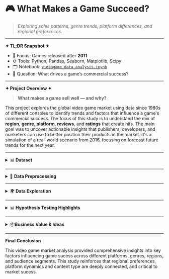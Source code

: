 # 🎮 What Makes a Game Succeed?

> *Exploring sales patterns, genre trends, platform differences, and regional preferences.*

---

**✦ TL;DR Snapshot ✦**

- 📅 Focus: Games released after **2011**  
- ⚙️ Tools: Python, Pandas, Seaborn, Matplotlib, Scipy  
- 🗂 Notebook: [`videogame_data_analysis.ipynb`](./videogame_data_analysis.ipynb)  
- 🎯 Question: What drives a game’s commercial success?

---

**✦ Project Overview ✦**
 
> **What makes a game sell well — and why?**

This project explores the global video game market using data since 1980s of different consoles to identify trends and factors that influence a game's commercial success. The focus of this study is to understand the mix of **region**, **genre**, **platform**, **reviews**, and **ratings** that create hits. The main goal was to uncover actionable insights that publishers, developers, and marketers can use to better position their products in the market. It's a simulation of a real-world scenario from 2016, focusing on forecast future trends for the next year.

---
<details>
<summary>📊 <strong>Dataset</strong></summary>

The dataset is a simulation of public video game sales and review database. It includes:

- Game names, platforms, release years  
- Genre, publisher, and ESRB rating  
- Regional and global sales  
- Critic and user scores
</details>

---
<details>
<summary>🧹 <strong>Data Preprocessing</strong></summary>

Key steps included:

- Standardizing column names
- Fixing inconsistent or missing data  
- Removing outliers and rare categories  
- Converting datatypes for numerical operations  

These steps ensured the dataset was clean and analysis-ready.
</details>

---

<details>
<summary>🌍 <strong>Data Exploration</strong></summary>

### 📈 Life Cycle of Consoles
- After the 2000s there was a boom in videogame sales
- Consolidation of main companies (Sony, Microsoft, Nintendo)
- The life cycle of a platform was well stabilished

![Top 10 Platform Sales Over Time](top_platform_sales.png)  
*Top 10 platform sales globally since 1980 in millions USD.*

---

### 📌 Platform Trends by Region
| Region         | Top Platforms                              |
|----------------|--------------------------------------------|
| North America  | Xbox 360, PS3, PS4, Xbox One, 3DS          |
| Europe         | PS3, PS4, Xbox 360, 3DS, PC                |
| Japan          | 3DS, PS3, PSP, PSV, PS4                    |

- Japan favors local brands, like Sony and Nintendo  
- PC looks more relevant in Europe  
- NA tracks global trends due to market share

---

### 🎯 Do Scores Affect Sales?
- High **critic/user scores → generally higher sales:** 54% correlation between good scores and higher sales
- Some games have huge sales with mixed scores (good for critics, bad for gamers)


*Conclusion:* Reviews help, but aren’t everything. Branding, genre, and platform reach still dominate.

---

### 🔞 Regional Age Ratings
- Japan: heavy on **E-rated** games (family-friendly)  
- NA/EU: heavier on **M-rated** titles (shooters, action)  

---

### 🎮 Genre Standouts
- Globally: Action, Shooter, Sports, RPG  
- Japan: RPGs, Platformers, Simulators
</details>

---

<details>
<summary>📊 <strong>Hypothesis Testing Highlights</strong></summary>

| Question                                  | Result                          |
|-------------------------------------------|---------------------------------|
| Xbox One vs PC user scores                | ❌ Not significantly different  |
| Action vs Sports user scores              | ✅ Significant difference found |

</details>

---


<details>
<summary>📦<strong>Business Value & Ideas</strong></summary>

> This analysis can inform real-world decisions for developers, publishers, and marketers:

- 🎯 Focus genres regionally  
- 🧭 Localize content based on rating preferences  
- 🛒 Curate storefronts dynamically  
- 🔮 Predict outcomes with critic score + genre/platform combo
</details>


---

**Final Conclusion**

This video game market analysis provided comprehensive insights into key factors influencing game sucess across different platforms, genres, regions, and audience segments.
This study reinforces that regional preferences, platform dynamics and content type are deeply connected, and critical to market sucess.

<br>  
